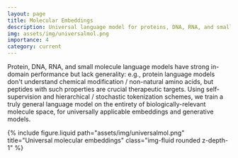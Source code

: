 ```yaml
---
layout: page
title: Molecular Embeddings
description: Universal language model for proteins, DNA, RNA, and small molecules
img: assets/img/universalmol.png
importance: 4
category: current
---
```


Protein, DNA, RNA, and small molecule language models have strong in-domain performance but lack generality: e.g., protein language models don't understand chemical modification / non-natural amino acids, but peptides with such properties are crucial therapeutic targets. Using self-supervision and hierarchical / stochastic tokenization schemes, we train a truly general language model on the entirety of biologically-relevant molecule space, for universally applicable embeddings and generative models.

<div class="row">
    <div class="col-sm mt-3 mt-md-0">
        {% include figure.liquid path="assets/img/universalmol.png"
           title="Universal molecular embeddings" class="img-fluid rounded z-depth-1" %}
    </div>
</div>